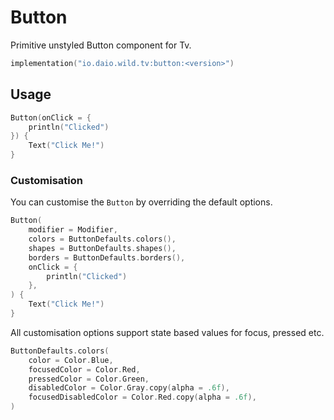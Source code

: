 # Button

Primitive unstyled Button component for Tv.

```kotlin
implementation("io.daio.wild.tv:button:<version>")
```

## Usage
```kotlin
Button(onClick = {
    println("Clicked")
}) {
    Text("Click Me!")
}

```

### Customisation

You can customise the `Button` by overriding the default options.

```kotlin
Button(
    modifier = Modifier,
    colors = ButtonDefaults.colors(),
    shapes = ButtonDefaults.shapes(),
    borders = ButtonDefaults.borders(),
    onClick = {
        println("Clicked")
    },
) {
    Text("Click Me!")
}
```

All customisation options support state based values for focus, pressed etc.

```kotlin
ButtonDefaults.colors(
    color = Color.Blue,
    focusedColor = Color.Red,
    pressedColor = Color.Green,
    disabledColor = Color.Gray.copy(alpha = .6f),
    focusedDisabledColor = Color.Red.copy(alpha = .6f),
)
```